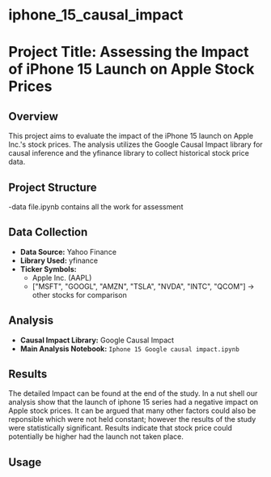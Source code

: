 # iphone_15_causal_impact

# Project Title: Assessing the Impact of iPhone 15 Launch on Apple Stock Prices

## Overview

This project aims to evaluate the impact of the iPhone 15 launch on Apple Inc.'s stock prices. The analysis utilizes the Google Causal Impact library for causal inference and the yfinance library to collect historical stock price data.

## Project Structure

-data file.ipynb contains all the work for assessment

## Data Collection

- **Data Source:** Yahoo Finance
- **Library Used:** yfinance
- **Ticker Symbols:**
  - Apple Inc. (AAPL)
  - ["MSFT", "GOOGL", "AMZN", "TSLA", "NVDA", "INTC", "QCOM"] -> other stocks for comparison
## Analysis

- **Causal Impact Library:** Google Causal Impact
- **Main Analysis Notebook:** `Iphone 15 Google causal impact.ipynb`

## Results

The detailed Impact can be found at the end of the study. In a nut shell our analysis show that the launch of iphone 15 series had a negative impact on Apple stock prices. It can be argued that many other factors could 
also be reponsible which were not held constant; however the results of the study were statistically significant. Results indicate that stock price could potentially be higher had the launch not taken place. 
## Usage



